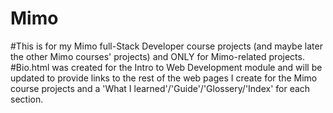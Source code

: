 # Mimo
#This is for my Mimo full-Stack Developer course projects (and maybe later the other Mimo courses' projects) and ONLY for Mimo-related projects.
#Bio.html was created for the Intro to Web Development module and will be updated to provide links to the rest of the web pages I create for the Mimo course projects and a 'What I learned'/'Guide'/'Glossery/'Index' for each section.
